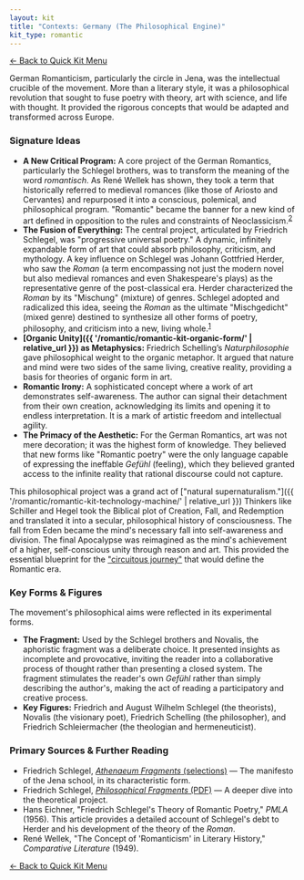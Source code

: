 ```yaml
---
layout: kit
title: "Contexts: Germany (The Philosophical Engine)"
kit_type: romantic
---
```

<div class="top-links">

<a href="{{ '/romantic/romantic-quick-kit/' | relative_url }}" class="quickkit-pill">← Back to Quick
Kit Menu</a>

</div>


German Romanticism, particularly the circle in Jena, was the
intellectual crucible of the movement. More than a literary style, it
was a philosophical revolution that sought to fuse poetry with theory,
art with science, and life with thought. It provided the rigorous
concepts that would be adapted and transformed across Europe.

### Signature Ideas

- **A New Critical Program:** A core project of the German Romantics,
  particularly the Schlegel brothers, was to transform the meaning of
  the word *romantisch*. As René Wellek has shown, they took a term that
  historically referred to medieval romances (like those of Ariosto and
  Cervantes) and repurposed it into a conscious, polemical, and
  philosophical program. "Romantic" became the banner for a new kind of
  art defined in opposition to the rules and constraints of
  Neoclassicism.<sup>[2](#ref2)</sup>
- **The Fusion of Everything:** The central project, articulated by
  Friedrich Schlegel, was "progressive universal poetry." A dynamic,
  infinitely expandable form of art that could absorb philosophy,
  criticism, and mythology. A key influence on Schlegel was Johann
  Gottfried Herder, who saw the *Roman* (a term encompassing not just
  the modern novel but also medieval romances and even Shakespeare's
  plays) as the representative genre of the post-classical era. Herder
  characterized the *Roman* by its "Mischung" (mixture) of genres.
  Schlegel adopted and radicalized this idea, seeing the *Roman* as the
  ultimate "Mischgedicht" (mixed genre) destined to synthesize all other
  forms of poetry, philosophy, and criticism into a new, living
  whole.<sup>[1](#ref1)</sup>
- **[Organic Unity]({{ '/romantic/romantic-kit-organic-form/' | relative_url }}) as Metaphysics:**
  Friedrich Schelling’s *Naturphilosophie* gave philosophical weight to
  the organic metaphor. It argued that nature and mind were two sides of
  the same living, creative reality, providing a basis for theories of
  organic form in art.
- **Romantic Irony:** A sophisticated concept where a work of art
  demonstrates self-awareness. The author can signal their detachment
  from their own creation, acknowledging its limits and opening it to
  endless interpretation. It is a mark of artistic freedom and
  intellectual agility.
- **The Primacy of the Aesthetic:** For the German Romantics, art was
  not mere decoration; it was the highest form of knowledge. They
  believed that new forms like "Romantic poetry" were the only language
  capable of expressing the ineffable *Gefühl* (feeling), which they
  believed granted access to the infinite reality that rational
  discourse could not capture.

This philosophical project was a grand act of ["natural
supernaturalism."]({{ '/romantic/romantic-kit-technology-machine/' | relative_url }}) Thinkers like
Schiller and Hegel took the Biblical plot of Creation, Fall, and
Redemption and translated it into a secular, philosophical history of
consciousness. The fall from Eden became the mind's necessary fall into
self-awareness and division. The final Apocalypse was reimagined as the
mind's achievement of a higher, self-conscious unity through reason and
art. This provided the essential blueprint for the ["circuitous
journey"](https://victorianweb.org/religion/apocalypse/dungey.html) that
would define the Romantic era.

### Key Forms & Figures

The movement's philosophical aims were reflected in its experimental
forms.

- **The Fragment:** Used by the Schlegel brothers and Novalis, the
  aphoristic fragment was a deliberate choice. It presented insights as
  incomplete and provocative, inviting the reader into a collaborative
  process of thought rather than presenting a closed system. The
  fragment stimulates the reader's own *Gefühl* rather than simply
  describing the author's, making the act of reading a participatory and
  creative process.
- **Key Figures:** Friedrich and August Wilhelm Schlegel (the
  theorists), Novalis (the visionary poet), Friedrich Schelling (the
  philosopher), and Friedrich Schleiermacher (the theologian and
  hermeneuticist).

### Primary Sources & Further Reading

- Friedrich Schlegel, [*Athenaeum Fragments*
  (selections)](https://germanhistorydocs.org/en/the-holy-roman-empire-1648-1815/friedrich-schlegel-athanaeum-fragments-1798)
  — The manifesto of the Jena school, in its characteristic form.
- Friedrich Schlegel, [*Philosophical Fragments*
  (PDF)](https://archive.org/details/friedrichschlege0000schl_o3n2) — A
  deeper dive into the theoretical project.
- <span id="ref1">Hans Eichner, "Friedrich Schlegel's Theory of Romantic
  Poetry," *PMLA* (1956). This article provides a detailed account of
  Schlegel's debt to Herder and his development of the theory of the
  *Roman*.</span>
- <span id="ref2">René Wellek, "The Concept of 'Romanticism' in Literary
  History," *Comparative Literature* (1949).</span>

<div class="bottom-links">

<a href="{{ '/romantic/romantic-quick-kit/' | relative_url }}" class="quickkit-pill">← Back to Quick
Kit Menu</a>

</div>
